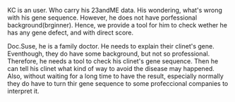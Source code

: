 KC is an user. Who carry his 23andME data. His wondering, what's wrong with his gene sequence. However, he does not have porfessional background(brginner).
Hence, we provide a tool for him to check wether he has any gene defect, and with direct score.


Doc.Suse, he is a family doctor. He needs to explain their clinet's gene. Eventhough, they do have some background, but not so professional.
Therefore, he needs a tool to check his clinet's gene sequence. Then he can tell his clinet what kind of way to avoid the disease may happened.
Also, without waiting for a long time to have the result, especially normally they do have to turn thir gene sequence to some profeccional companies to interpret it.
